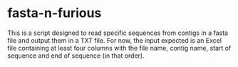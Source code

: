 # fasta-n-furious
This is a script designed to read specific sequences from contigs in a fasta file
and output them in a TXT file. For now, the input expected is an Excel file containing
at least four columns with the file name, contig name, start of sequence and end of 
sequence (in that order). 
